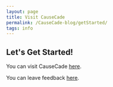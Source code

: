 ```yaml
---
layout: page
title: Visit CauseCade
permalink: /CauseCade-blog/getStarted/
tags: info
---
```


## Let's Get Started!

You can visit CauseCade [here](https://sandcrawler.github.io/CauseCade-deploy/). 

You can leave feedback [here](https://plus.google.com/communities/118385244039152342634/stream/4c822d21-5434-4dfa-b76f-109668f85b2b).